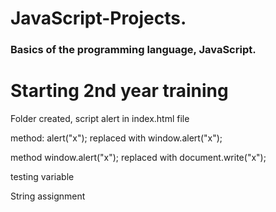 # JavaScript-Projects.
 <h3>Basics of the programming language, JavaScript.</h3>
<h1>Starting 2nd year training</h1>
<p>Folder created, script alert in index.html file</p>
<p>method: alert("x"); replaced with window.alert("x");</p>
<p>method window.alert("x"); replaced with document.write("x");</p>
<p>testing variable</p>
<p>String assignment</p>